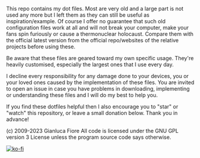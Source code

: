 This repo contains my dot files. Most are very old and a large part is not used 
any more but I left them as they can still be useful as inspiration/example. Of 
course I offer no guarantee that such old configuration files work at all and 
will not break your computer, make your fans spin furiously or cause a 
thermonuclear holocaust. Compare them with the official latest version from the 
official repo/websites of the relative projects before using these.

Be aware that these files are geared toward my own specific usage. They're 
heavily customised, especially the largest ones that I use every day. 

I decline every responsibility for any damage done to your devices, you or your 
loved ones caused by the implementation of these files. You are invited to open 
an issue in case you have problems in downloading, implementing or 
understanding these files and I will do my best to help you.

If you find these dotfiles helpful then I also encourage you to "star" or 
"watch" this repository, or leave a small donation below. Thank you in advance!

(c) 2009-2023 Gianluca Fiore
All code is licensed under the GNU GPL version 3 License unless the program source code says otherwise.

[![ko-fi](https://www.ko-fi.com/img/donate_sm.png)](https://ko-fi.com/W7W7KA0Z)

